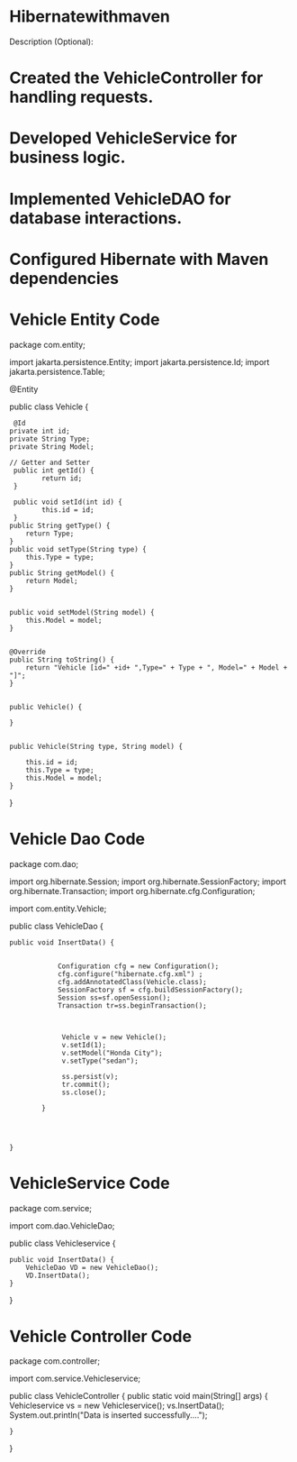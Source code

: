 # Hibernatewithmaven

Description (Optional):

# Created the VehicleController for handling requests.
# Developed VehicleService for business logic.
# Implemented VehicleDAO for database interactions.
# Configured Hibernate with Maven dependencies

# Vehicle Entity Code
package com.entity;

import jakarta.persistence.Entity;
import jakarta.persistence.Id;
import jakarta.persistence.Table;

@Entity

public class Vehicle {
	
	 @Id
	private int id;
	private String Type;
	private String Model;
	
	// Getter and Setter 
	 public int getId() {
	        return id;
	 }

	 public void setId(int id) {
	        this.id = id;
	 }
	public String getType() {
		return Type;
	}
	public void setType(String type) {
		this.Type = type;
	}
	public String getModel() {
		return Model;
	}
	
	
	public void setModel(String model) {
		this.Model = model;
	}
	
	
	@Override
	public String toString() {
		return "Vehicle [id=" +id+ ",Type=" + Type + ", Model=" + Model + "]";
	}
	
	
	public Vehicle() {
		
	}
	
	
	public Vehicle(String type, String model) {
		
		this.id = id;
        this.Type = type;
        this.Model = model;
	}
	
		
	
	

}

# Vehicle Dao Code

package com.dao;

import org.hibernate.Session;
import org.hibernate.SessionFactory;
import org.hibernate.Transaction;
import org.hibernate.cfg.Configuration;

import com.entity.Vehicle;

public class VehicleDao {
	
	public void InsertData() {
		
			
				Configuration cfg = new Configuration();
				cfg.configure("hibernate.cfg.xml") ;
				cfg.addAnnotatedClass(Vehicle.class);
				SessionFactory sf = cfg.buildSessionFactory();
				Session ss=sf.openSession();
				Transaction tr=ss.beginTransaction();
				
				
				
				 Vehicle v = new Vehicle();
				 v.setId(1);
				 v.setModel("Honda City");
				 v.setType("sedan");
				 
				 ss.persist(v);
				 tr.commit();
				 ss.close();
		        
			}

		

		
	}


# VehicleService Code
package com.service;

import com.dao.VehicleDao;

public class Vehicleservice {
	
	public void InsertData() {
		VehicleDao VD = new VehicleDao();
		VD.InsertData();
	}

}

# Vehicle Controller Code

package com.controller;

import com.service.Vehicleservice;

public class VehicleController {
	public static void main(String[] args) {
		Vehicleservice vs = new  Vehicleservice();
		vs.InsertData();
		System.out.println("Data is inserted successfully....");
		
	}

}


